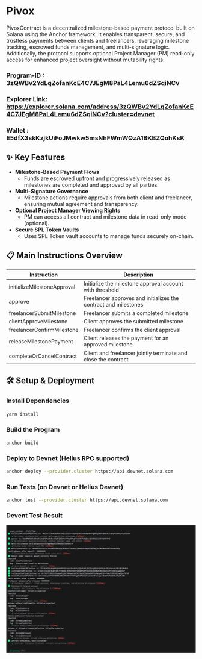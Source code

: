 

# Pivox

PivoxContract is a decentralized milestone-based payment protocol built on Solana using the Anchor framework.
It enables transparent, secure, and trustless payments between clients and freelancers, leveraging milestone tracking, escrowed funds management, and multi-signature logic.
Additionally, the protocol supports optional Project Manager (PM) read-only access for enhanced project oversight without mutability rights.

### Program-ID : 3zQWBv2YdLqZofanKcE4C7JEgM8PaL4Lemu6dZSqiNCv
### Explorer Link: https://explorer.solana.com/address/3zQWBv2YdLqZofanKcE4C7JEgM8PaL4Lemu6dZSqiNCv?cluster=devnet
### Wallet : E5dfX3skKzjkUiFoJMwkw5msNhFWmWQzA1BKBZQohKsK

## ✨ Key Features

- **Milestone-Based Payment Flows**
  - Funds are escrowed upfront and progressively released as milestones are completed and approved by all parties.
- **Multi-Signature Governance**
  - Milestone actions require approvals from both client and freelancer, ensuring mutual agreement and transparency.
- **Optional Project Manager Viewing Rights**
  - PM can access all contract and milestone data in read-only mode (optional).
- **Secure SPL Token Vaults**
  - Uses SPL Token vault accounts to manage funds securely on-chain.

## 📋 Main Instructions Overview

| Instruction                  | Description                                                   |
|------------------------------|---------------------------------------------------------------|
| initializeMilestoneApproval   | Initialize the milestone approval account with threshold     |
| approve                       | Freelancer approves and initializes the contract and milestones |
| freelancerSubmitMilestone     | Freelancer submits a completed milestone                     |
| clientApproveMilestone        | Client approves the submitted milestone                      |
| freelancerConfirmMilestone    | Freelancer confirms the client approval                      |
| releaseMilestonePayment       | Client releases the payment for an approved milestone        |
| completeOrCancelContract      | Client and freelancer jointly terminate and close the contract |

## 🛠️ Setup & Deployment

### Install Dependencies

```bash
yarn install
```

### Build the Program

```bash
anchor build
```

### Deploy to Devnet (Helius RPC supported)

```bash
anchor deploy --provider.cluster https://api.devnet.solana.com
```

### Run Tests (on Devnet or Helius Devnet)

```bash
anchor test --provider.cluster https://api.devnet.solana.com
```

### Devent Test Result

![Devent Test Result](./turbin3.png)